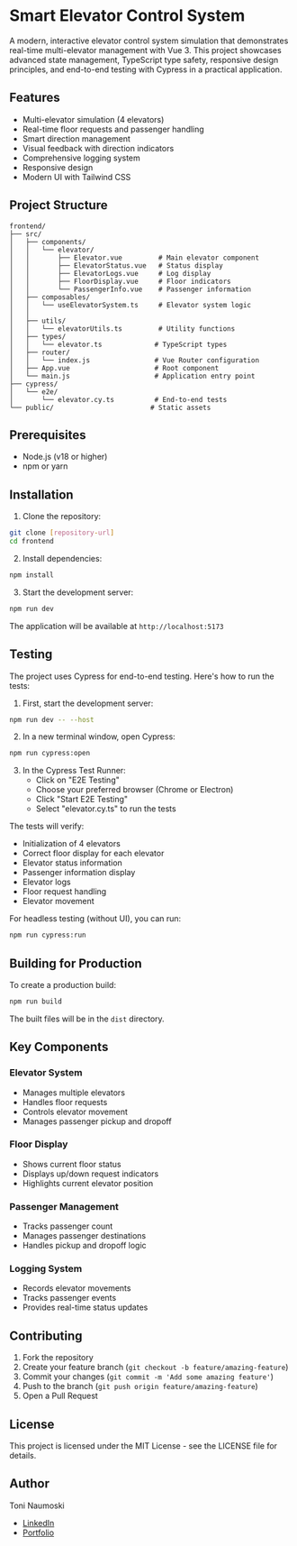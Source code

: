 # Smart Elevator Control System

A modern, interactive elevator control system simulation that demonstrates real-time multi-elevator management with Vue 3. This project showcases advanced state management, TypeScript type safety, responsive design principles, and end-to-end testing with Cypress in a practical application.

##  Features

- Multi-elevator simulation (4 elevators)
- Real-time floor requests and passenger handling
- Smart direction management
- Visual feedback with direction indicators
- Comprehensive logging system
- Responsive design
- Modern UI with Tailwind CSS

## Project Structure

```
frontend/
├── src/
│   ├── components/
│   │   └── elevator/
│   │       ├── Elevator.vue         # Main elevator component
│   │       ├── ElevatorStatus.vue   # Status display
│   │       ├── ElevatorLogs.vue     # Log display
│   │       ├── FloorDisplay.vue     # Floor indicators
│   │       └── PassengerInfo.vue    # Passenger information
│   ├── composables/
│   │   └── useElevatorSystem.ts     # Elevator system logic
│   │
│   ├── utils/
│   │   └── elevatorUtils.ts         # Utility functions
│   ├── types/
│   │   └── elevator.ts             # TypeScript types
│   ├── router/
│   │   └── index.js                # Vue Router configuration
│   ├── App.vue                     # Root component
│   └── main.js                     # Application entry point
├── cypress/
│   └── e2e/
│       └── elevator.cy.ts          # End-to-end tests
└── public/                        # Static assets
```

## Prerequisites

- Node.js (v18 or higher)
- npm or yarn

## Installation

1. Clone the repository:
```bash
git clone [repository-url]
cd frontend
```

2. Install dependencies:
```bash
npm install
```

3. Start the development server:
```bash
npm run dev
```

The application will be available at `http://localhost:5173`

## Testing

The project uses Cypress for end-to-end testing. Here's how to run the tests:

1. First, start the development server:
```bash
npm run dev -- --host
```

2. In a new terminal window, open Cypress:
```bash
npm run cypress:open
```

3. In the Cypress Test Runner:
   - Click on "E2E Testing"
   - Choose your preferred browser (Chrome or Electron)
   - Click "Start E2E Testing"
   - Select "elevator.cy.ts" to run the tests

The tests will verify:
- Initialization of 4 elevators
- Correct floor display for each elevator
- Elevator status information
- Passenger information display
- Elevator logs
- Floor request handling
- Elevator movement

For headless testing (without UI), you can run:
```bash
npm run cypress:run
```

## Building for Production

To create a production build:

```bash
npm run build
```

The built files will be in the `dist` directory.

## Key Components

### Elevator System
- Manages multiple elevators
- Handles floor requests
- Controls elevator movement
- Manages passenger pickup and dropoff

### Floor Display
- Shows current floor status
- Displays up/down request indicators
- Highlights current elevator position

### Passenger Management
- Tracks passenger count
- Manages passenger destinations
- Handles pickup and dropoff logic

### Logging System
- Records elevator movements
- Tracks passenger events
- Provides real-time status updates

## Contributing

1. Fork the repository
2. Create your feature branch (`git checkout -b feature/amazing-feature`)
3. Commit your changes (`git commit -m 'Add some amazing feature'`)
4. Push to the branch (`git push origin feature/amazing-feature`)
5. Open a Pull Request

## License

This project is licensed under the MIT License - see the LICENSE file for details.

## Author

Toni Naumoski 
- [LinkedIn](https://www.linkedin.com/in/toni-naumoski-2859293b/)
- [Portfolio](https://toninaumoski.github.io/)
